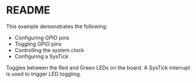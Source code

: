 # README

This example demonstrates the following:
 * Configuring GPIO pins
 * Toggling GPIO pins
 * Controlling the system clock
 * Configuring a SysTick

Toggles between the Red and Green LEDs on the board.
A SysTick interrupt is used to trigger LED toggling.
